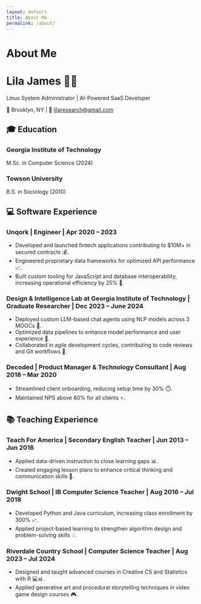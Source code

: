 ```yaml
---
layout: default
title: About Me
permalink: /about/
---
```


# About Me

<div class="container">
  <div class="header">
    <h1>Lila James <span class="emoji">👩‍💻</span></h1>
    <p>Linux System Administrator | AI-Powered SaaS Developer</p>
    <p>📍 Brooklyn, NY | 📧 <a href="mailto:lilaresearch@gmail.com">lilaresearch@gmail.com</a></p>
  </div>
  <div class="steps">
    <div class="step">
      <h2>🎓 Education</h2>
      <h3>Georgia Institute of Technology</h3>
      <p>M.Sc. in Computer Science (2024)</p>
      <h3>Towson University</h3>
      <p>B.S. in Sociology (2010)</p>
    </div>
    <div class="step">
      <h2>💻 Software Experience</h2>
      <h3>Unqork | Engineer | Apr 2020 – 2023</h3>
      <ul>
        <li>Developed and launched fintech applications contributing to $10M+ in secured contracts 💰.</li>
        <li>Engineered proprietary data frameworks for optimized API performance 📈.</li>
        <li>Built custom tooling for JavaScript and database interoperability, increasing operational efficiency by 25% 🔧.</li>
      </ul>
      <h3>Design & Intelligence Lab at Georgia Institute of Technology | Graduate Researcher | Dec 2023 – June 2024</h3>
      <ul>
        <li>Deployed custom LLM-based chat agents using NLP models across 3 MOOCs 💬.</li>
        <li>Optimized data pipelines to enhance model performance and user experience 🚀.</li>
        <li>Collaborated in agile development cycles, contributing to code reviews and Git workflows 🔄.</li>
      </ul>
      <h3>Decoded | Product Manager & Technology Consultant | Aug 2018 – Mar 2020</h3>
      <ul>
        <li>Streamlined client onboarding, reducing setup time by 30% ⏱️.</li>
        <li>Maintained NPS above 80% for all clients ⭐.</li>
      </ul>
    </div>
    <div class="step">
      <h2>📚 Teaching Experience</h2>
      <h3>Teach For America | Secondary English Teacher | Jun 2013 – Jun 2016</h3>
      <ul>
        <li>Applied data-driven instruction to close learning gaps 📊.</li>
        <li>Created engaging lesson plans to enhance critical thinking and communication skills 📝.</li>
      </ul>
      <h3>Dwight School | IB Computer Science Teacher | Aug 2016 – Jul 2018</h3>
      <ul>
        <li>Developed Python and Java curriculum, increasing class enrollment by 300% 📈.</li>
        <li>Applied project-based learning to strengthen algorithm design and problem-solving skills 💡.</li>
      </ul>
      <h3>Riverdale Country School | Computer Science Teacher | Aug 2023 – Jul 2024</h3>
      <ul>
        <li>Designed and taught advanced courses in Creative CS and Statistics with R 💻📊.</li>
        <li>Applied generative art and procedural storytelling techniques in video game design courses 🎮.</li>
      </ul>
    </div>
  </div>
</div>
